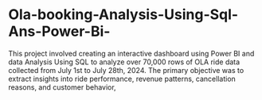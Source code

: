 # Ola-booking-Analysis-Using-Sql-Ans-Power-Bi-
This project involved creating an interactive dashboard using Power BI and data Analysis Using SQL to analyze over 70,000 rows of OLA ride data collected from July 1st to July 28th, 2024. The primary objective was to extract insights into ride performance, revenue patterns, cancellation reasons, and customer behavior, 
